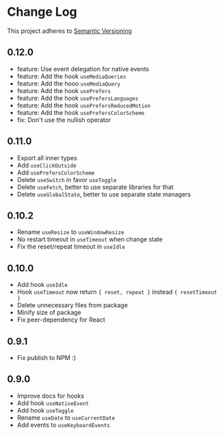# Change Log

This project adheres to [Semantic Versioning](http://semver.org/)

## 0.12.0

- feature: Use event delegation for native events
- feature: Add the hook `useMediaQueries`
- feature: Add the hooo `useMediaQuery`
- feature: Add the hook `usePrefers`
- feature: Add the hook `usePrefersLanguages`
- feature: Add the hook `usePrefersReducedMotion`
- feature: Add the hook `usePrefersColorScheme`
- fix: Don't use the nullish operator

## 0.11.0

- Export all inner types
- Add `useClickOutside`
- Add `usePrefersColorScheme`
- Delete `useSwitch` in favor `useToggle`
- Delete `useFetch`, better to use separate libraries for that
- Delete `useGlobalState`, better to use separate state managers

## 0.10.2

- Rename `useResize` to `useWindowResize`
- No restart timeout in `useTimeout` when change state
- Fix the reset/repeat timeout in `useIdle`

## 0.10.0

- Add hook `useIdle`
- Hook `useTimeout` now return `{ reset, repeat }` instead `{ resetTimeout }`
- Delete unnecessary files from package
- Minify size of package
- Fix peer-dependency for React

## 0.9.1

- Fix publish to NPM :)

## 0.9.0

- Improve docs for hooks
- Add hook `useNativeEvent`
- Add hook `useToggle`
- Rename `useDate` to `useCurrentDate`
- Add events to `useKeyboardEvents`
